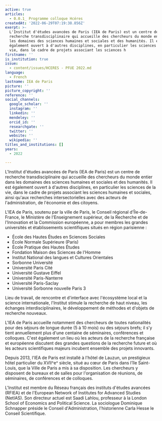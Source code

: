 ```yaml
---
active: true
articles:
  - 0.0.1_ Programme colloque Hcéres
createdAt: '2022-06-29T07:19:38.856Z'
exerpt: >-
  L'Institut d'études avancées de Paris (IEA de Paris) est un centre de
  recherche transdisciplinaire qui accueille des chercheurs du monde entier dans
  les domaines des sciences humaines et sociales et des humanités. Il est
  également ouvert à d'autres disciplines, en particulier les sciences de la
  vie, dans le cadre de projets associant les sciences h
firstname: ''
is_institution: true
issue:
  - content/issues/HCERES - PFUE 2022.md
language:
  - French
lastname: IEA de Paris
picture: ''
picture_copyright: ''
reference: ''
social_channels:
  google_scholar: ''
  instagram: ''
  linkedin: ''
  mendeley: ''
  orcid_id: ''
  researchgate: ''
  twitter: ''
  website: ''
  wikipedia: ''
titles_and_institutions: []
years:
  - 2022

---
```

L'Institut d'études avancées de Paris (IEA de Paris) est un centre de recherche transdisciplinaire qui accueille des chercheurs du monde entier dans les domaines des sciences humaines et sociales et des humanités. Il est également ouvert à d'autres disciplines, en particulier les sciences de la vie, dans le cadre de projets associant les sciences humaines et sociales, ainsi qu'aux recherches intersectorielles avec des acteurs de l'administration, de l'économie et des citoyens.

L'IEA de Paris, soutenu par la ville de Paris, le Conseil régional d'Île-de-France, le Ministère de l'Enseignement supérieur, de la Recherche et de l'Innovation et la Commission européenne, a pour membres les grandes universités et établissements scientifiques situés en région parisienne :

- École des Hautes Études en Sciences Sociales
- École Normale Supérieure (Paris)
- École Pratique des Hautes Études
- Fondation Maison des Sciences de l'Homme
- Institut National des langues et Cultures Orientales
- Sorbonne Université
- Université Paris Cité
- Université Gustave Eiffel
- Université Paris-Nanterre
- Université Paris-Saclay
- Université Sorbonne nouvelle Paris 3

Lieu de travail, de rencontre et d'interface avec l'écosystème local et la science internationale, l'Institut stimule la recherche de haut niveau, les échanges interdisciplinaires, le développement de méthodes et d'objets de recherche nouveaux.

L'IEA de Paris accueille notamment des chercheurs de toutes nationalités pour des séjours de longue durée (5 à 10 mois) ou des séjours brefs; il s'y tient annuellement plus d'une centaine de séminaires, conférences et colloques. C'est également un lieu où les acteurs de la recherche française et européenne discutent des grandes questions de la recherche future et où les acteurs scientifiques majeurs incubent ensemble des projets innovants.

Depuis 2013, l'IEA de Paris est installé à l'hôtel de Lauzun, un prestigieux hôtel particulier du XVII^e^ siècle, situé au cœur de Paris dans l'île Saint-Louis, que la Ville de Paris a mis à sa disposition. Les chercheurs y disposent de bureaux et de salles pour l'organisation de réunions, de séminaires, de conférences et de colloques.

L'Institut est membre du Réseau français des instituts d'études avancées (RFIEA) et de l'European Network of Institutes for Advanced Studies (NetIAS). Son directeur actuel est Saadi Lahlou, professeur à la London School of Economics and Political Science. La sociologue Dominique Schnapper préside le Conseil d'Administration, l'historienne Carla Hesse le Conseil Scientifique.